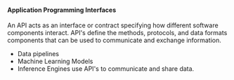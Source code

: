 #### Application Programming Interfaces 

An API acts as an interface or contract specifying how different software components interact. 
API's define the methods, protocols, and data formats components that can be used to communicate and exchange information. 

- Data pipelines 
- Machine Learning Models 
- Inference Engines 
use API's to communicate and share data. 